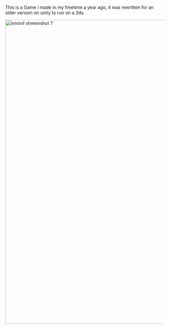 This is a Game i made in my freetime a year ago, it was rewritten for an older version on unity to run on a 3ds. 

<img width="1600" height="960" alt="innovil shreenshot 7" src="https://github.com/user-attachments/assets/2b8fe24f-8d86-428c-9306-fd75542b6353" />
